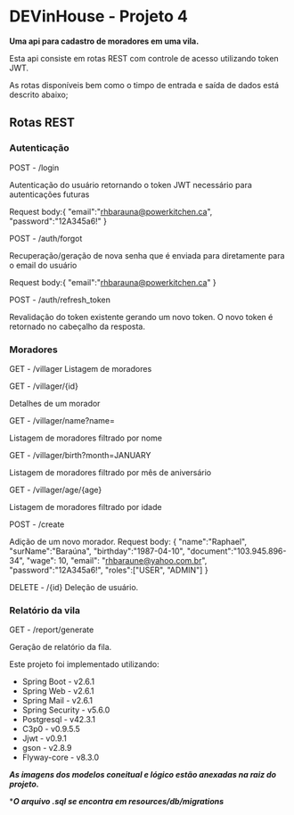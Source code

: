 # DEVinHouse - Projeto 4
**Uma api para cadastro de moradores em uma vila.**


Esta api consiste em rotas REST com controle de acesso utilizando token JWT.

As rotas disponíveis bem como o timpo de entrada e saída de dados está descrito abaixo;


## Rotas REST
### Autenticação
POST  - /login

Autenticação do usuário retornando o token JWT necessário para autenticações futuras

Request body:{ "email":"rhbarauna@powerkitchen.ca", "password":"12A345a6!" }

POST - /auth/forgot

Recuperação/geração de nova senha  que é enviada para diretamente para o email do usuário

Request body:{ "email":"rhbarauna@powerkitchen.ca" }

POST - /auth/refresh_token

Revalidação do token existente gerando um novo token. O novo token é retornado no cabeçalho da resposta.


### Moradores
GET - /villager
Listagem de moradores

GET - /villager/{id}

Detalhes de um morador

GET - /villager/name?name=

Listagem de moradores filtrado por nome

GET - /villager/birth?month=JANUARY

Listagem de moradores filtrado por mês de aniversário

GET - /villager/age/{age}

Listagem de moradores filtrado por idade

POST - /create

Adição de um novo morador.
Request body:
{
"name":"Raphael",
"surName":"Baraúna",
"birthday":"1987-04-10",
"document":"103.945.896-34",
"wage": 10,
"email": "rhbaraune@yahoo.com.br",
"password":"12A345a6!",
"roles":["USER", "ADMIN"]
}

DELETE - /{id}
Deleção de usuário.

### Relatório da vila
GET - /report/generate

Geração de relatório da fila.


Este projeto foi implementado utilizando:
* Spring Boot - v2.6.1
* Spring Web - v2.6.1
* Spring Mail - v2.6.1
* Spring Security - v5.6.0
* Postgresql - v42.3.1
* C3p0 - v0.9.5.5
* Jjwt - v0.9.1
* gson - v2.8.9
* Flyway-core - v8.3.0


***As imagens dos modelos coneitual e lógico estão anexadas na raiz do projeto.***

****O arquivo .sql se encontra em resources/db/migrations***